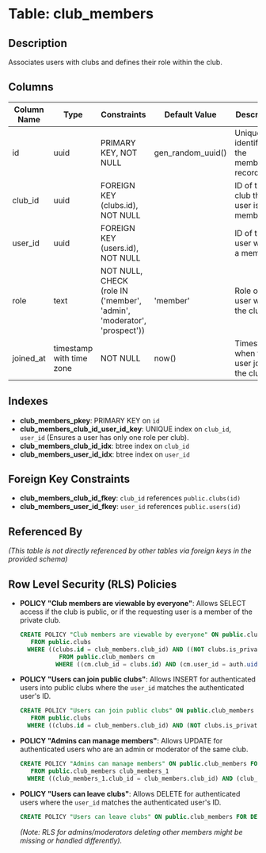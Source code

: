 # Table: club_members

## Description
Associates users with clubs and defines their role within the club.

## Columns

| Column Name | Type                     | Constraints                                          | Default Value | Description                                      |
|-------------|--------------------------|------------------------------------------------------|---------------|--------------------------------------------------|
| id          | uuid                     | PRIMARY KEY, NOT NULL                                | gen_random_uuid() | Unique identifier for the membership record.     |
| club_id     | uuid                     | FOREIGN KEY (clubs.id), NOT NULL                     |               | ID of the club the user is a member of.          |
| user_id     | uuid                     | FOREIGN KEY (users.id), NOT NULL                     |               | ID of the user who is a member.                  |
| role        | text                     | NOT NULL, CHECK (role IN ('member', 'admin', 'moderator', 'prospect')) | 'member'      | Role of the user within the club.                |
| joined_at   | timestamp with time zone | NOT NULL                                             | now()         | Timestamp when the user joined the club.         |

## Indexes

- **club_members_pkey**: PRIMARY KEY on `id`
- **club_members_club_id_user_id_key**: UNIQUE index on `club_id`, `user_id` (Ensures a user has only one role per club).
- **club_members_club_id_idx**: btree index on `club_id`
- **club_members_user_id_idx**: btree index on `user_id`

## Foreign Key Constraints

- **club_members_club_id_fkey**: `club_id` references `public.clubs(id)`
- **club_members_user_id_fkey**: `user_id` references `public.users(id)`

## Referenced By

*(This table is not directly referenced by other tables via foreign keys in the provided schema)*

## Row Level Security (RLS) Policies

- **POLICY "Club members are viewable by everyone"**: Allows SELECT access if the club is public, or if the requesting user is a member of the private club.
  ```sql
  CREATE POLICY "Club members are viewable by everyone" ON public.club_members FOR SELECT USING (EXISTS ( SELECT 1
     FROM public.clubs
    WHERE ((clubs.id = club_members.club_id) AND ((NOT clubs.is_private) OR (EXISTS ( SELECT 1
             FROM public.club_members cm
            WHERE ((cm.club_id = clubs.id) AND (cm.user_id = auth.uid()))))))));
  ```
- **POLICY "Users can join public clubs"**: Allows INSERT for authenticated users into public clubs where the `user_id` matches the authenticated user's ID.
  ```sql
  CREATE POLICY "Users can join public clubs" ON public.club_members FOR INSERT WITH CHECK (((auth.uid() = user_id) AND (EXISTS ( SELECT 1
     FROM public.clubs
    WHERE ((clubs.id = club_members.club_id) AND (NOT clubs.is_private))))));
  ```
- **POLICY "Admins can manage members"**: Allows UPDATE for authenticated users who are an admin or moderator of the same club.
  ```sql
  CREATE POLICY "Admins can manage members" ON public.club_members FOR UPDATE USING (EXISTS ( SELECT 1
     FROM public.club_members club_members_1
    WHERE ((club_members_1.club_id = club_members.club_id) AND (club_members_1.user_id = auth.uid()) AND (club_members_1.role = ANY (ARRAY['admin'::text, 'moderator'::text])))));
  ```
- **POLICY "Users can leave clubs"**: Allows DELETE for authenticated users where the `user_id` matches the authenticated user's ID.
  ```sql
  CREATE POLICY "Users can leave clubs" ON public.club_members FOR DELETE USING (auth.uid() = user_id);
  ```
  *(Note: RLS for admins/moderators deleting other members might be missing or handled differently).*
